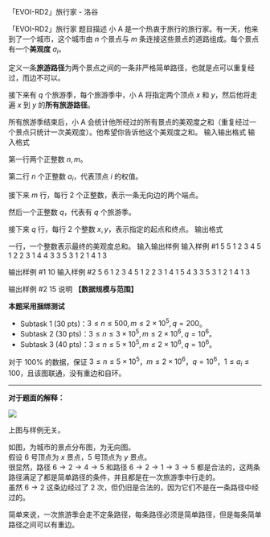 



「EVOI-RD2」旅行家 - 洛谷














「EVOI-RD2」旅行家
题目描述
小 A 是一个热衷于旅行的旅行家。有一天，他来到了一个城市，这个城市由 $n$ 个景点与 $m$ 条连接这些景点的道路组成。每个景点有一个**美观度** $a_i$。

定义一条**旅游路径**为两个景点之间的一条非严格简单路径，也就是点可以重复经过，而边不可以。

接下来有 $q$ 个旅游季，每个旅游季中，小 A 将指定两个顶点 $x$ 和 $y$，然后他将走遍 $x$ 到 $y$ 的**所有旅游路径**。 

所有旅游季结束后，小 A 会统计他所经过的所有景点的美观度之和（重复经过一个景点只统计一次美观度）。他希望你告诉他这个美观度之和。
输入输出格式
输入格式

第一行两个正整数 $n,m$。

第二行 $n$ 个正整数 $a_i$，代表顶点 $i$ 的权值。

接下来 $m$ 行，每行 $2$ 个正整数，表示一条无向边的两个端点。

然后一个正整数 $q$，代表有 $q$ 个旅游季。

接下来 $q$ 行，每行 $2$ 个整数 $x,y$，表示指定的起点和终点。
输出格式

一行，一个整数表示最终的美观度总和。
输入输出样例
输入样例 #1
5 5
1 2 3 4 5
1 2
2 3
1 4
4 3
3 5
3
1 2
1 4
1 3

输出样例 #1
10
输入样例 #2
5 6
1 2 3 4 5
1 2
2 3
1 4
1 5
4 3
3 5
3
1 2
1 4
1 3

输出样例 #2
15
说明
**【数据规模与范围】**

**本题采用捆绑测试**

+ Subtask 1 (30 pts)：$3 \leq n \leq 500,m \leq 2 \times 10^5,q=200$。
+ Subtask 2 (30 pts)：$3 \leq n \leq 3 \times 10^5,m \leq 2 \times 10^6,q=10^6$。
+ Subtask 3 (40 pts)：$3 \leq n \leq 5 \times 10^5,m \leq 2 \times 10^6,q=10^6$。

对于 $100\%$ 的数据，保证 $3 \leq n \leq 5 \times  10^5$，$m \leq 2 \times 10^6$，$q=10^6$，$1 \leq a_i \leq 100$，且该图联通，没有重边和自环。

---

**对于题面的解释：**


![](https://cdn.luogu.com.cn/upload/image_hosting/a2oku1vq.png)

上图与样例无关。

如图，为城市的景点分布图，为无向图。  
假设 $6$ 号顶点为 $x$ 景点，$5$ 号顶点为 $y$ 景点。  
很显然，路径 $6 \rightarrow 2 \rightarrow 4 \rightarrow 5$ 和路径 $6 \rightarrow 2 \rightarrow 1 \rightarrow 3 \rightarrow 5$ 都是合法的，这两条路径满足了都是简单路径的条件，并且都是在一次旅游季中行走的。  
虽然 $6 \rightarrow 2$ 这条边经过了 $2$ 次，但仍旧是合法的，因为它们不是在一条路径中经过的。

简单来说，一次旅游季会走不定条路径，每条路径必须是简单路径，但是每条简单路径之间可以有重边。






